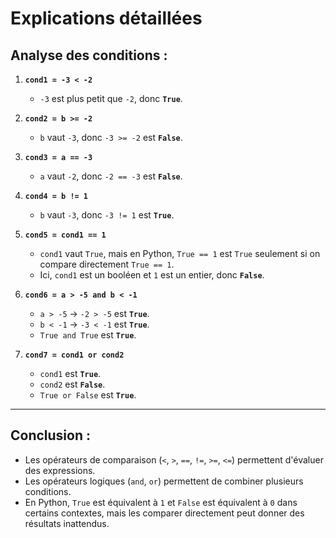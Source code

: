 # Explications détaillées

## Analyse des conditions :

1. **`cond1 = -3 < -2`**  
   - `-3` est plus petit que `-2`, donc **`True`**.

2. **`cond2 = b >= -2`**  
   - `b` vaut `-3`, donc `-3 >= -2` est **`False`**.

3. **`cond3 = a == -3`**  
   - `a` vaut `-2`, donc `-2 == -3` est **`False`**.

4. **`cond4 = b != 1`**  
   - `b` vaut `-3`, donc `-3 != 1` est **`True`**.

5. **`cond5 = cond1 == 1`**  
   - `cond1` vaut `True`, mais en Python, `True == 1` est `True` seulement si on compare directement `True == 1`.  
   - Ici, `cond1` est un booléen et `1` est un entier, donc **`False`**.

6. **`cond6 = a > -5 and b < -1`**  
   - `a > -5` → `-2 > -5` est **`True`**.  
   - `b < -1` → `-3 < -1` est **`True`**.  
   - `True and True` est **`True`**.

7. **`cond7 = cond1 or cond2`**  
   - `cond1` est **`True`**.  
   - `cond2` est **`False`**.  
   - `True or False` est **`True`**.

---

## Conclusion :
- Les opérateurs de comparaison (`<`, `>`, `==`, `!=`, `>=`, `<=`) permettent d'évaluer des expressions.
- Les opérateurs logiques (`and`, `or`) permettent de combiner plusieurs conditions.
- En Python, `True` est équivalent à `1` et `False` est équivalent à `0` dans certains contextes, mais les comparer directement peut donner des résultats inattendus.